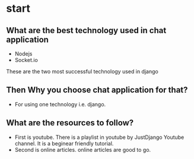 # start

## What are the best technology used in chat application
- Nodejs
- Socket.io

These are the two most successful technology used in django

## Then Why you choose chat application for that?
- For using one technology i.e. django.

## What are the resources to follow?
- First is youtube. There is a playlist in youtube by JustDjango Youtube channel. It is a beginear friendly tutorial.
- Second is online articles. online articles are good to go.